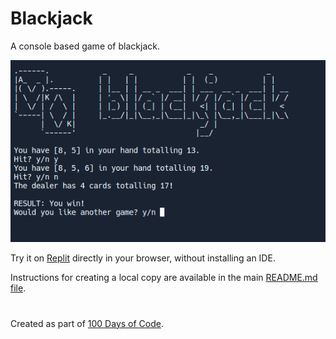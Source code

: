 # Blackjack

A console based game of blackjack.

![Days In The Month](https://github.com/ZanClifton/basic-python-projects/blob/main/images/blackjack.png)

Try it on [Replit](https://replit.com/@ZanClifton/blackjack?v=1) directly in your browser, without installing an IDE.

Instructions for creating a local copy are available in the main [README.md file](https://github.com/ZanClifton/basic-python-projects/blob/main/README.md).

#

Created as part of [100 Days of Code](https://github.com/ZanClifton/100-days-of-code/blob/master/log.md).
